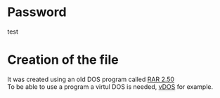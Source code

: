 # Password
test
# Creation of the file
It was created using an old DOS program called [RAR 2.50](https://winworldpc.com/product/rar/250)  
To be able to use a program a virtul DOS is needed, [vDOS](https://www.vdos.info/) for example.
